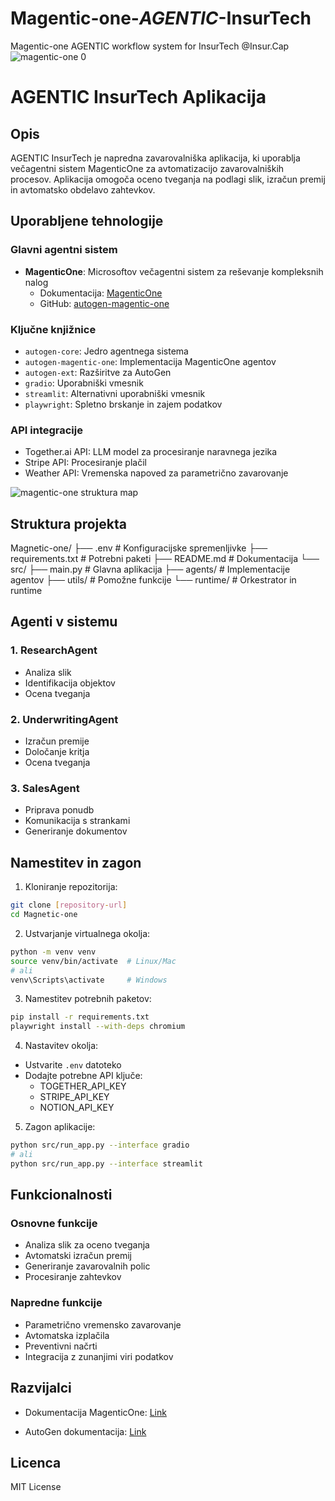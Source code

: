 # Magentic-one-_AGENTIC_-InsurTech
Magentic-one AGENTIC workflow system for InsurTech @Insur.Cap
![magentic-one 0](https://github.com/user-attachments/assets/5b60537c-8833-4c2c-82a7-7714c8152542)

# AGENTIC InsurTech Aplikacija

## Opis
AGENTIC InsurTech je napredna zavarovalniška aplikacija, ki uporablja večagentni sistem MagenticOne za avtomatizacijo zavarovalniških procesov. Aplikacija omogoča oceno tveganja na podlagi slik, izračun premij in avtomatsko obdelavo zahtevkov.

## Uporabljene tehnologije

### Glavni agentni sistem
- **MagenticOne**: Microsoftov večagentni sistem za reševanje kompleksnih nalog
  - Dokumentacija: [MagenticOne](https://www.microsoft.com/en-us/research/articles/magentic-one-a-generalist-multi-agent-system-for-solving-complex-tasks/)
  - GitHub: [autogen-magentic-one](https://github.com/microsoft/autogen/tree/main/python/packages/autogen-magentic-one)

### Ključne knjižnice
- `autogen-core`: Jedro agentnega sistema
- `autogen-magentic-one`: Implementacija MagenticOne agentov
- `autogen-ext`: Razširitve za AutoGen
- `gradio`: Uporabniški vmesnik
- `streamlit`: Alternativni uporabniški vmesnik
- `playwright`: Spletno brskanje in zajem podatkov

### API integracije
- Together.ai API: LLM model za procesiranje naravnega jezika
- Stripe API: Procesiranje plačil
- Weather API: Vremenska napoved za parametrično zavarovanje

![magentic-one struktura map](https://github.com/user-attachments/assets/0fafd3c5-03b5-4409-98bc-522a3b3604f9)



## Struktura projekta 
Magnetic-one/
├── .env # Konfiguracijske spremenljivke
├── requirements.txt # Potrebni paketi
├── README.md # Dokumentacija
└── src/
├── main.py # Glavna aplikacija
├── agents/ # Implementacije agentov
├── utils/ # Pomožne funkcije
└── runtime/ # Orkestrator in runtime

## Agenti v sistemu

### 1. ResearchAgent
- Analiza slik
- Identifikacija objektov
- Ocena tveganja

### 2. UnderwritingAgent
- Izračun premije
- Določanje kritja
- Ocena tveganja

### 3. SalesAgent
- Priprava ponudb
- Komunikacija s strankami
- Generiranje dokumentov

## Namestitev in zagon

1. Kloniranje repozitorija:
```bash
git clone [repository-url]
cd Magnetic-one
```

2. Ustvarjanje virtualnega okolja:
```bash
python -m venv venv
source venv/bin/activate  # Linux/Mac
# ali
venv\Scripts\activate     # Windows
```

3. Namestitev potrebnih paketov:
```bash
pip install -r requirements.txt
playwright install --with-deps chromium
```

4. Nastavitev okolja:
- Ustvarite `.env` datoteko
- Dodajte potrebne API ključe:
  - TOGETHER_API_KEY
  - STRIPE_API_KEY
  - NOTION_API_KEY

5. Zagon aplikacije:
```bash
python src/run_app.py --interface gradio
# ali
python src/run_app.py --interface streamlit
```

## Funkcionalnosti

### Osnovne funkcije
- Analiza slik za oceno tveganja
- Avtomatski izračun premij
- Generiranje zavarovalnih polic
- Procesiranje zahtevkov

### Napredne funkcije
- Parametrično vremensko zavarovanje
- Avtomatska izplačila
- Preventivni načrti
- Integracija z zunanjimi viri podatkov

## Razvijalci
- Dokumentacija MagenticOne: [Link](https://github.com/microsoft/autogen/tree/main/python/packages/autogen-magentic-one)

- AutoGen dokumentacija: [Link](https://microsoft.github.io/autogen/)

## Licenca
MIT License
